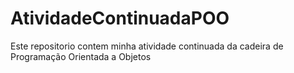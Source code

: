 # AtividadeContinuadaPOO
Este repositorio contem minha atividade continuada da cadeira de Programação Orientada a Objetos
